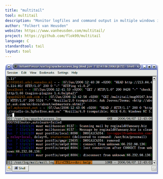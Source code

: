 ```yaml
---
title: "multitail"
tool: multitail
description: "Monitor logfiles and command output in multiple windows in a terminal, colorize, filter and merge"
author: "Folkert van Heusden"
website: https://www.vanheusden.com/multitail/
project: https://github.com/flok99/multitail
language: C
standardtool: tail
layout: tool
---
```


![Screenshot](screenshot.png)
